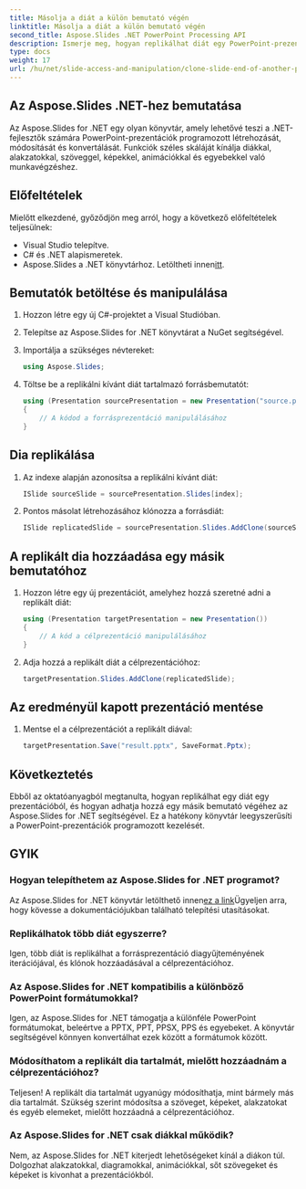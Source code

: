 ```yaml
---
title: Másolja a diát a külön bemutató végén
linktitle: Másolja a diát a külön bemutató végén
second_title: Aspose.Slides .NET PowerPoint Processing API
description: Ismerje meg, hogyan replikálhat diát egy PowerPoint-prezentációból, és hogyan adhatja hozzá egy másikhoz az Aspose.Slides for .NET segítségével. Ez a lépésenkénti útmutató forráskódot és egyértelmű utasításokat ad a zökkenőmentes diakezeléshez.
type: docs
weight: 17
url: /hu/net/slide-access-and-manipulation/clone-slide-end-of-another-presentation/
---
```


## Az Aspose.Slides .NET-hez bemutatása

Az Aspose.Slides for .NET egy olyan könyvtár, amely lehetővé teszi a .NET-fejlesztők számára PowerPoint-prezentációk programozott létrehozását, módosítását és konvertálását. Funkciók széles skáláját kínálja diákkal, alakzatokkal, szöveggel, képekkel, animációkkal és egyebekkel való munkavégzéshez.

## Előfeltételek

Mielőtt elkezdené, győződjön meg arról, hogy a következő előfeltételek teljesülnek:

- Visual Studio telepítve.
- C# és .NET alapismeretek.
-  Aspose.Slides a .NET könyvtárhoz. Letöltheti innen[itt](https://releases.aspose.com/slides/net/).

## Bemutatók betöltése és manipulálása

1. Hozzon létre egy új C#-projektet a Visual Studióban.
2. Telepítse az Aspose.Slides for .NET könyvtárat a NuGet segítségével.
3. Importálja a szükséges névtereket:
   
   ```csharp
   using Aspose.Slides;
   ```

4. Töltse be a replikálni kívánt diát tartalmazó forrásbemutatót:

   ```csharp
   using (Presentation sourcePresentation = new Presentation("source.pptx"))
   {
       // A kódod a forrásprezentáció manipulálásához
   }
   ```

## Dia replikálása

1. Az indexe alapján azonosítsa a replikálni kívánt diát:

   ```csharp
   ISlide sourceSlide = sourcePresentation.Slides[index];
   ```

2. Pontos másolat létrehozásához klónozza a forrásdiát:

   ```csharp
   ISlide replicatedSlide = sourcePresentation.Slides.AddClone(sourceSlide);
   ```

## A replikált dia hozzáadása egy másik bemutatóhoz

1. Hozzon létre egy új prezentációt, amelyhez hozzá szeretné adni a replikált diát:

   ```csharp
   using (Presentation targetPresentation = new Presentation())
   {
       // A kód a célprezentáció manipulálásához
   }
   ```

2. Adja hozzá a replikált diát a célprezentációhoz:

   ```csharp
   targetPresentation.Slides.AddClone(replicatedSlide);
   ```

## Az eredményül kapott prezentáció mentése

1. Mentse el a célprezentációt a replikált diával:

   ```csharp
   targetPresentation.Save("result.pptx", SaveFormat.Pptx);
   ```

## Következtetés

Ebből az oktatóanyagból megtanulta, hogyan replikálhat egy diát egy prezentációból, és hogyan adhatja hozzá egy másik bemutató végéhez az Aspose.Slides for .NET segítségével. Ez a hatékony könyvtár leegyszerűsíti a PowerPoint-prezentációk programozott kezelését.

## GYIK

### Hogyan telepíthetem az Aspose.Slides for .NET programot?

 Az Aspose.Slides for .NET könyvtár letölthető innen[ez a link](https://releases.aspose.com/slides/net/)Ügyeljen arra, hogy kövesse a dokumentációjukban található telepítési utasításokat.

### Replikálhatok több diát egyszerre?

Igen, több diát is replikálhat a forrásprezentáció diagyűjteményének iterációjával, és klónok hozzáadásával a célprezentációhoz.

### Az Aspose.Slides for .NET kompatibilis a különböző PowerPoint formátumokkal?

Igen, az Aspose.Slides for .NET támogatja a különféle PowerPoint formátumokat, beleértve a PPTX, PPT, PPSX, PPS és egyebeket. A könyvtár segítségével könnyen konvertálhat ezek között a formátumok között.

### Módosíthatom a replikált dia tartalmát, mielőtt hozzáadnám a célprezentációhoz?

Teljesen! A replikált dia tartalmát ugyanúgy módosíthatja, mint bármely más dia tartalmát. Szükség szerint módosítsa a szöveget, képeket, alakzatokat és egyéb elemeket, mielőtt hozzáadná a célprezentációhoz.

### Az Aspose.Slides for .NET csak diákkal működik?

Nem, az Aspose.Slides for .NET kiterjedt lehetőségeket kínál a diákon túl. Dolgozhat alakzatokkal, diagramokkal, animációkkal, sőt szövegeket és képeket is kivonhat a prezentációkból.